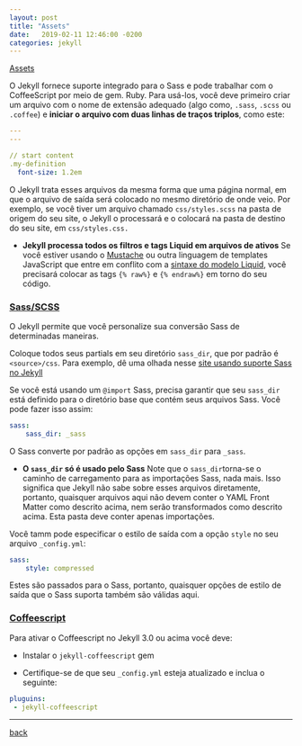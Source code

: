 ```yaml
---
layout: post
title: "Assets"
date:   2019-02-11 12:46:00 -0200
categories: jekyll
---
```


[Assets](https://jekyllrb.com/docs/assets/)

O Jekyll fornece suporte integrado para o Sass e pode trabalhar com o CoffeeScript por meio de gem. Ruby. Para usá-los, você deve primeiro criar um arquivo com o nome de extensão adequado (algo como, `.sass`, `.scss` ou `.coffee`) e __iniciar o arquivo com duas linhas de traços triplos__, como este:

```yaml
---
---

// start content
.my-definition
  font-size: 1.2em
```

O Jekyll trata esses arquivos da mesma forma que uma página normal, em que o arquivo de saída será colocado no mesmo diretório de onde veio. Por exemplo, se você tiver um arquivo chamado `css/styles.scss` na pasta de origem do seu site, o Jekyll o processará e o colocará na pasta de destino do seu site, em `css/styles.css.`

  * __Jekyll processa todos os filtros e tags Liquid em arquivos de ativos__
    Se você estiver usando o [Mustache](https://mustache.github.io/) ou outra linguagem de templates JavaScript que entre em conflito com a [sintaxe do modelo Liquid](https://jekyllrb.com/docs/templates/), você precisará colocar as tags `{% raw%}` e `{% endraw%}` em torno do seu código.

### [Sass/SCSS](https://jekyllrb.com/docs/assets/#sassscss)

O Jekyll permite que você personalize sua conversão Sass de determinadas maneiras.

Coloque todos seus partials em seu diretório `sass_dir`, que por padrão é `<source>/css`. Para exemplo, dê uma olhada nesse [site usando suporte Sass no Jekyll](https://github.com/jekyll/jekyll-sass-converter/tree/master/docs)

Se você está usando um `@import` Sass, precisa garantir que seu `sass_dir` está definido para o diretório base que contém seus arquivos Sass. Você pode fazer isso assim:

```yaml
sass:
    sass_dir: _sass
```

O Sass converte  por padrão as opções em `sass_dir` para `_sass`.

  * __O `sass_dir` só é usado pelo Sass__
    Note que o `sass_dir`torna-se o caminho de carregamento para as importações Sass, nada mais. Isso significa que Jekyll não sabe sobre esses arquivos diretamente, portanto, quaisquer arquivos aqui não devem conter o YAML Front Matter como descrito acima, nem serão transformados como descrito acima. Esta pasta deve conter apenas importações.

Você tamm pode especificar o estilo de  saída com a opção `style` no seu arquivo `_config.yml`:

```yaml
sass:
    style: compressed
```

Estes são passados para o Sass, portanto, quaisquer opções de estilo de saída que o Sass suporta também são válidas aqui.


### [Coffeescript](https://jekyllrb.com/docs/assets/#coffeescript)

Para ativar o Coffeescript no Jekyll 3.0 ou acima você deve:

* Instalar o `jekyll-coffeescript` gem

* Certifique-se de que seu `_config.yml` esteja atualizado e inclua o seguinte:

```yaml
pluguins:
 - jekyll-coffeescript
```

***
[back](./blog.html)